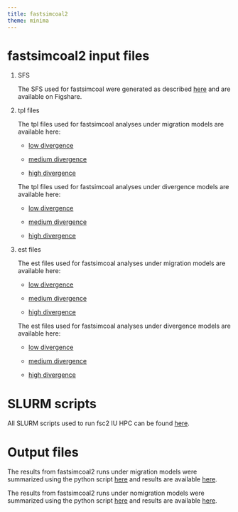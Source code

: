 ```yaml
---
title: fastsimcoal2
theme: minima
---
```


# fastsimcoal2 input files

1. SFS

    The SFS used for fastsimcoal were generated as described [here](zC_sfs.md) and are available on Figshare.

2. tpl files

    The tpl files used for fastsimcoal analyses under migration models are available here:

    * [low divergence](https://github.com/meganlsmith/selectionandmigration/blob/main/scripts/fsc2/Migration_1250.tpl)

    * [medium divergence](https://github.com/meganlsmith/selectionandmigration/blob/main/scripts/fsc2/Migration_5000.tpl)

    * [high divergence](https://github.com/meganlsmith/selectionandmigration/blob/main/scripts/fsc2/Migration_20000.tpl)


    The tpl files used for fastsimcoal analyses under divergence models are available here:

    * [low divergence](https://github.com/meganlsmith/selectionandmigration/blob/main/scripts/fsc2/Nomig_1250.tpl)

    * [medium divergence](https://github.com/meganlsmith/selectionandmigration/blob/main/scripts/fsc2/Nomig_5000.tpl)

    * [high divergence](https://github.com/meganlsmith/selectionandmigration/blob/main/scripts/fsc2/Nomig_20000.tpl)


3. est files

    The est files used for fastsimcoal analyses under migration models are available here:

    * [low divergence](https://github.com/meganlsmith/selectionandmigration/blob/main/scripts/fsc2/Migration_1250.est)

    * [medium divergence](https://github.com/meganlsmith/selectionandmigration/blob/main/scripts/fsc2/Migration_5000.est)

    * [high divergence](https://github.com/meganlsmith/selectionandmigration/blob/main/scripts/fsc2/Migration_20000.est)


    The est files used for fastsimcoal analyses under divergence models are available here:

    * [low divergence](https://github.com/meganlsmith/selectionandmigration/blob/main/scripts/fsc2/Nomig_1250.est)

    * [medium divergence](https://github.com/meganlsmith/selectionandmigration/blob/main/scripts/fsc2/Nomig_5000.est)

    * [high divergence](https://github.com/meganlsmith/selectionandmigration/blob/main/scripts/fsc2/Nomig_20000.est)


# SLURM scripts

All SLURM scripts used to run fsc2 IU HPC can be found [here](https://github.com/meganlsmith/selectionandmigration/blob/main/scripts/slurm/fsc2).

# Output files

The results from fastsimcoal2 runs under migration models were summarized using the python script [here](https://github.com/meganlsmith/selectionandmigration/blob/main/scripts/python/fsc2/summarize_results.py) and results are available [here](https://github.com/meganlsmith/selectionandmigration/blob/main/results/fsc2/summary_results.csv).

The results from fastsimcoal2 runs under nomigration models were summarized using the python script [here](https://github.com/meganlsmith/selectionandmigration/blob/main/scripts/python/fsc2/summarize_results_nomig.py) and results are available [here](https://github.com/meganlsmith/selectionandmigration/blob/main/results/fsc2/summary_results_nomig.csv).


